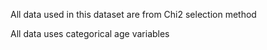All data used in this dataset are from Chi2 selection method

All data uses categorical age variables
